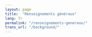 ```yaml
---
layout: page
title:  "Renseignements généraux"
lang: fr
permalink: "/renseignements-generaux/"
trans_url: "/background/"
---
```

